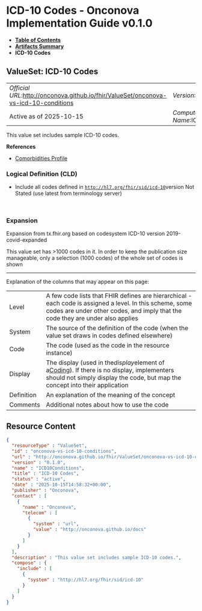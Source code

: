 # ICD-10 Codes - Onconova Implementation Guide v0.1.0

* [**Table of Contents**](toc.md)
* [**Artifacts Summary**](artifacts.md)
* **ICD-10 Codes**

## ValueSet: ICD-10 Codes 

| | |
| :--- | :--- |
| *Official URL*:http://onconova.github.io/fhir/ValueSet/onconova-vs-icd-10-conditions | *Version*:0.1.0 |
| Active as of 2025-10-15 | *Computable Name*:ICD10Conditions |

 
This value set includes sample ICD-10 codes. 

 **References** 

* [Comorbidities Profile](StructureDefinition-onconova-comorbidities.md)

### Logical Definition (CLD)

* Include all codes defined in [`http://hl7.org/fhir/sid/icd-10`](http://terminology.hl7.org/6.5.0/CodeSystem-icd10.html)version Not Stated (use latest from terminology server)

 

### Expansion

Expansion from tx.fhir.org based on codesystem ICD-10 version 2019-covid-expanded

This value set has >1000 codes in it. In order to keep the publication size manageable, only a selection (1000 codes) of the whole set of codes is shown

-------

 Explanation of the columns that may appear on this page: 

| | |
| :--- | :--- |
| Level | A few code lists that FHIR defines are hierarchical - each code is assigned a level. In this scheme, some codes are under other codes, and imply that the code they are under also applies |
| System | The source of the definition of the code (when the value set draws in codes defined elsewhere) |
| Code | The code (used as the code in the resource instance) |
| Display | The display (used in the*display*element of a[Coding](http://hl7.org/fhir/R4/datatypes.html#Coding)). If there is no display, implementers should not simply display the code, but map the concept into their application |
| Definition | An explanation of the meaning of the concept |
| Comments | Additional notes about how to use the code |



## Resource Content

```json
{
  "resourceType" : "ValueSet",
  "id" : "onconova-vs-icd-10-conditions",
  "url" : "http://onconova.github.io/fhir/ValueSet/onconova-vs-icd-10-conditions",
  "version" : "0.1.0",
  "name" : "ICD10Conditions",
  "title" : "ICD-10 Codes",
  "status" : "active",
  "date" : "2025-10-15T14:58:32+00:00",
  "publisher" : "Onconova",
  "contact" : [
    {
      "name" : "Onconova",
      "telecom" : [
        {
          "system" : "url",
          "value" : "http://onconova.github.io/docs"
        }
      ]
    }
  ],
  "description" : "This value set includes sample ICD-10 codes.",
  "compose" : {
    "include" : [
      {
        "system" : "http://hl7.org/fhir/sid/icd-10"
      }
    ]
  }
}

```
